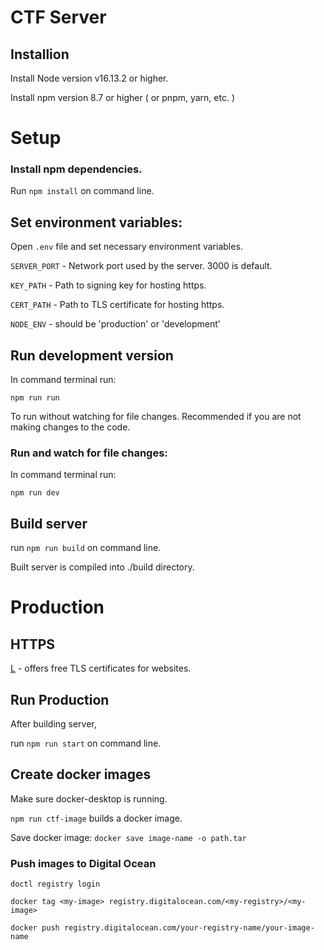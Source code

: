 # CTF Server
## Installion

Install Node version v16.13.2 or higher.

Install npm version 8.7 or higher ( or pnpm, yarn, etc. )


# Setup

### Install npm dependencies.

Run `npm install` on command line.

## Set environment variables:

Open `.env` file and set necessary environment variables.

`SERVER_PORT` - Network port used by the server. 3000 is default.

`KEY_PATH` - Path to signing key for hosting https.

`CERT_PATH` - Path to TLS certificate for hosting https.

`NODE_ENV` - should be 'production' or 'development'

## Run development version

In command terminal run:

`npm run run`

To run without watching for file changes. Recommended if you
are not making changes to the code.

### Run and watch for file changes:

In command terminal run:

`npm run dev` 

## Build server

run `npm run build` on command line.

Built server is compiled into ./build directory.

# Production

## HTTPS

[L](https://letsencrypt.org) - offers free TLS certificates for websites.

## Run Production

After building server,

run `npm run start` on command line.


## Create docker images

Make sure docker-desktop is running.

`npm run ctf-image` builds a docker image.

Save docker image:
`docker save image-name -o path.tar`

### Push images to Digital Ocean

`doctl registry login`

`docker tag <my-image> registry.digitalocean.com/<my-registry>/<my-image>`

`docker push registry.digitalocean.com/your-registry-name/your-image-name`